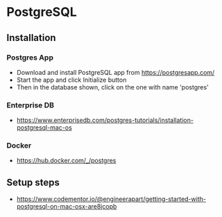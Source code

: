 # PostgreSQL 

## Installation

### Postgres App 
* Download and install PostgreSQL app from https://postgresapp.com/
* Start the app and click Initialize button
* Then in the database shown, click on the one with name 'postgres'

### Enterprise DB
* https://www.enterprisedb.com/postgres-tutorials/installation-postgresql-mac-os

### Docker
* https://hub.docker.com/_/postgres

## Setup steps
* https://www.codementor.io/@engineerapart/getting-started-with-postgresql-on-mac-osx-are8jcopb
